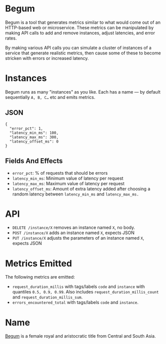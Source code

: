 # Begum

Begum is a tool that generates metrics similar to what would come out of an
HTTP-based web or microservice. These metrics can be manipulated by making API
calls to add and remove instances, adjust latencies, and error rates.

By making various API calls you can simulate a cluster of instances of a
service that generate realistic metrics, then cause some of these to become
stricken with errors or increased latency.

# Instances

Begum runs as many "instances" as you like. Each has a name — by default
sequentially `A, B, C…` etc and emits metrics.

## JSON

```
{
  "error_pct": 1,
  "latency_min_ms": 100,
  "latency_max_ms": 300,
  "latency_offset_ms": 0
}
```

## Fields And Effects

* `error_pct`: % of requests that should be errors
* `latency_min_ms`: Minimum value of latency per request
* `latency_max_ms`: Maximum value of latency per request
* `latency_offset_ms`: Amount of extra latency added after choosing a random
latency between `latency_min_ms` and `latency_max_ms.`

# API

* `DELETE /instance/X` removes an instance named `X`, no body.
* `POST /instance/X` adds an instance named `X`, expects JSON
* `PUT /instance/X` adjusts the parameters of an instance named `X`, expects JSON

# Metrics Emitted

The following metrics are emitted:

* `request_duration_millis` with tags/labels `code` and `instance` with
quantiles `0.5, 0.9, 0.99`. Also includes `request_duration_millis_count` and
`request_duration_millis_sum`.
* `errors_encountered_total` with tags/labels `code` and `instance`.

# Name

[Begum](https://en.wikipedia.org/wiki/Begum) is a female royal and aristocratic
title from Central and South Asia.
